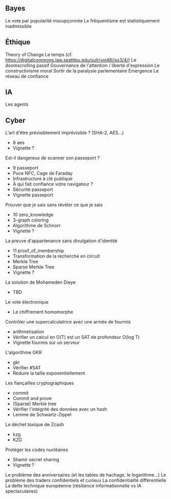 ## Bayes

Le vote par popularité insoupçonnée
Le fréquentisme est statistiquement inadmissible

## Éthique 

Theory of Change
Le temps (cf. https://digitalcommons.law.seattleu.edu/sulr/vol48/iss3/4/)
Le doomscrolling passif
Gouvernance de l'attention / liberté d'expression
Le constructivisme moral
Sortir de la paralysie parlementaire
Émergence
Le réseau de confiance

## IA

Les agents

## Cyber

L'art d'être prévisiblement imprévisible ? (SHA-2, AES...)
 - 8 aes
 - Vignette ?

Est-il dangereux de scanner son passeport ?
 - 9 passeport
 - Puce NFC, Cage de Faraday
 - Infrastructure à clé publique
 - À qui fait confiance votre navigateur ?
 - Sécurité passeport
 - Vignette passeport

Prouver que je sais sans révéler ce que je sais
 - 10 zero\_knowledge
 - 3-graph coloring
 - Algorithme de Schnorr
 - Vignette ?

La preuve d'appartenance sans divulgation d'identité
 - 11 proof\_of\_membership
 - Transformation de la recherche en circuit
 - Merkle Tree
 - Sparse Merkle Tree
 - Vignette ?

La solution de Mohameden Dieye
 - TBD

Le vote électronique
 - Le chiffrement homomorphe


Contrôler une supercalculatrice avec une armée de fourmis
 - arithmetisation
 - Vérifier un calcul en O(T) est un SAT de profondeur O(log T)
 - Vignette fourmis sur un serveur

L'algorithme GKR
 - gkr
 - Vérifier #SAT
 - Réduire la taille exponentiellement

Les fiançailles cryptographiques
 - commit
 - Commit and prove
 - (Sparse) Merkle tree
 - Vérifier l'intégrité des données avec un hash
 - Lemme de Schwartz-Zippel

Le déchet toxique de Zcash
 - kzg
 - KZG


Protéger les codes nucléaires
 - Shamir secret sharing
 - Vignette ?

Le problème des anniversaires (et les tables de hachage, le logarithme...)
Le problème des traders confidentiels et curieux
La confidentialité différentielle
La dette technique européenne (résilience informationnelle vs IA spectaculaires)

